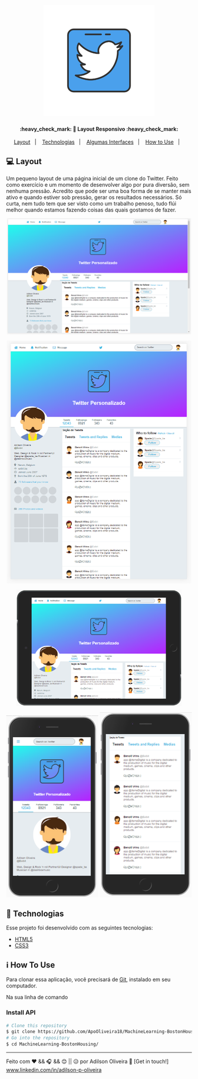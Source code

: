 <h1 align="center">
    <img alt="ML Udacity" title="#Logo" src="assets/twitter.png" width="300px" />
</h1>

<h4 align="center"> 
	:heavy_check_mark: 🚀 Layout Responsivo :heavy_check_mark:
</h4>

<p align="center">
  <a href="#-Layout">Layout</a>&nbsp;&nbsp;&nbsp;|&nbsp;&nbsp;&nbsp;
  <a href="#rocket-Technologias">Technologias</a>&nbsp;&nbsp;&nbsp;|&nbsp;&nbsp;&nbsp;
  <a href="#-layout">Algumas Interfaces</a>&nbsp;&nbsp;&nbsp;|&nbsp;&nbsp;&nbsp;
  <a href="#-how-to-contribute">How to Use</a>&nbsp;&nbsp;&nbsp;|&nbsp;&nbsp;&nbsp;
</p>

## 💻 Layout

<p>Um pequeno layout de uma página inicial de um clone do Twitter. Feito como exercício e um momento de desenvolver algo por pura diversão, sem nenhuma pressão. Acredito que pode ser uma boa forma de se manter mais ativo e quando estiver sob pressão, gerar os resultados necessários. Só curta, nem tudo tem que ser visto como um trabalho penoso, tudo flúi melhor quando estamos fazendo coisas das quais gostamos de fazer. 
</p>

<p align="center"> 
  <img alt="Int" title="Int" src="assets/int1.png" width="500px" />
</p>
<p align="center"> 
  <img alt="Int" title="Int" src="assets/int2.png" width="500px" />
</p>
<p align="center"> 
  <img alt="Int" title="Int" src="assets/int5.png" width="450px" />
</p>
<p align="center"> 
  <img alt="Int" title="Int" src="assets/int3.png" width="250px" />
  <img alt="Int" title="Int" src="assets/int4.png" width="250px" /> 
 </p>


## :rocket: Technologias

Esse projeto foi desenvolvido com as seguintes tecnologias:

- [HTML5](https://www.w3schools.com/html/default.asp)
- [CSS3](https://www.w3schools.com/css/default.asp)

## :information_source: How To Use

Para clonar essa aplicação, você precisará de [Git](https://git-scm.com), instalado em seu computador.

Na sua linha de comando

### Install API
```bash
# Clone this repository
$ git clone https://github.com/ApoOliveira18/MachineLearning-BostonHousing.git
# Go into the repository
$ cd MachineLearning-BostonHousing/
```

---

Feito com ♥ && 🎧 && 😊 || 😥 
 por Adilson Oliveira :wave: [Get in touch!] www.linkedin.com/in/adilson-p-oliveira

[python]: https://docs.python.org/2/index.html
[jupyter]: https://yarnpkg.com/
